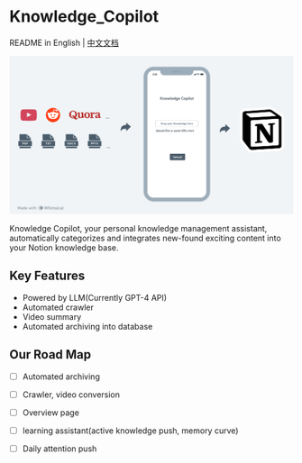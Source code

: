 # Knowledge_Copilot

README in English | [中文文档](README_CN.md)

![输入图片描述](README_md_files/41aa1bb0-9cf2-11ee-820e-edd2ca013f0b.jpeg?v=1&type=image)

Knowledge Copilot, your personal knowledge management assistant, automatically categorizes and integrates new-found exciting content into your Notion knowledge base.

## Key Features
- Powered by LLM(Currently GPT-4 API)
- Automated crawler
- Video summary
- Automated archiving into database

## Our Road Map

 - [ ] Automated archiving
 - [ ] Crawler, video conversion
 - [ ] Overview page
 - [ ] learning assistant(active knowledge push, memory curve)
 - [ ] Daily attention push

